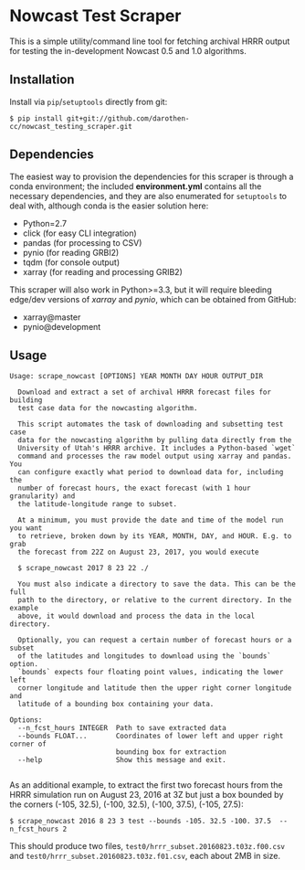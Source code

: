 # Nowcast Test Scraper

This is a simple utility/command line tool for fetching archival HRRR output for
testing the in-development Nowcast 0.5 and 1.0 algorithms.

## Installation

Install via `pip`/`setuptools` directly from git:

``` shell
$ pip install git+git://github.com/darothen-cc/nowcast_testing_scraper.git
```

## Dependencies

The easiest way to provision the dependencies for this scraper is through a 
conda environment; the included **environment.yml** contains all the 
necessary dependencies, and they are also enumerated for `setuptools` to deal
 with, although conda is the easier solution here:

- Python=2.7
- click (for easy CLI integration)
- pandas (for processing to CSV)
- pynio (for reading GRBI2)
- tqdm (for console output)
- xarray (for reading and processing GRIB2)

This scraper will also work in Python>=3.3, but it will require bleeding 
edge/dev versions of *xarray* and *pynio*, which can be obtained from GitHub:

- xarray@master
- pynio@development

## Usage

```
Usage: scrape_nowcast [OPTIONS] YEAR MONTH DAY HOUR OUTPUT_DIR

  Download and extract a set of archival HRRR forecast files for building
  test case data for the nowcasting algorithm.

  This script automates the task of downloading and subsetting test case
  data for the nowcasting algorithm by pulling data directly from the
  University of Utah's HRRR archive. It includes a Python-based `wget`
  command and processes the raw model output using xarray and pandas. You
  can configure exactly what period to download data for, including the
  number of forecast hours, the exact forecast (with 1 hour granularity) and
  the latitude-longitude range to subset.

  At a minimum, you must provide the date and time of the model run you want
  to retrieve, broken down by its YEAR, MONTH, DAY, and HOUR. E.g. to grab
  the forecast from 22Z on August 23, 2017, you would execute

  $ scrape_nowcast 2017 8 23 22 ./

  You must also indicate a directory to save the data. This can be the full
  path to the directory, or relative to the current directory. In the example
  above, it would download and process the data in the local directory.

  Optionally, you can request a certain number of forecast hours or a subset
  of the latitudes and longitudes to download using the `bounds` option.
  `bounds` expects four floating point values, indicating the lower left
  corner longitude and latitude then the upper right corner longitude and
  latitude of a bounding box containing your data.

Options:
  --n_fcst_hours INTEGER  Path to save extracted data
  --bounds FLOAT...       Coordinates of lower left and upper right corner of
                          bounding box for extraction
  --help                  Show this message and exit.
  
```

As an additional example, to extract the first two forecast hours from the 
HRRR simulation run on August 23, 2016 at 3Z but just a box bounded by the 
corners (-105, 32.5), (-100, 32.5), (-100, 37.5), (-105, 27.5):

``` shell
$ scrape_nowcast 2016 8 23 3 test --bounds -105. 32.5 -100. 37.5  --n_fcst_hours 2
```

This should produce two files, `test0/hrrr_subset.20160823.t03z.f00.csv` and 
`test0/hrrr_subset.20160823.t03z.f01.csv`, each about 2MB in size.